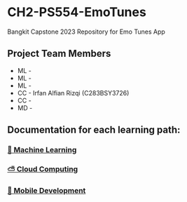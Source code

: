 # CH2-PS554-EmoTunes
Bangkit Capstone 2023 Repository for Emo Tunes App

## Project Team Members
* ML - 
* ML - 
* ML - 
* CC - Irfan Alfian Rizqi (C283BSY3726)
* CC -
* MD -

## Documentation for each learning path:
### [🤖 Machine Learning](https://github.com/IrfanAlfianR/CH2-PS554-EmoTunes/tree/machine-learning)
### [⛅ Cloud Computing](https://github.com/IrfanAlfianR/CH2-PS554-EmoTunes/tree/cloud-computing)
### [📱 Mobile Development](https://github.com/IrfanAlfianR/CH2-PS554-EmoTunes/tree/mobile-development)
